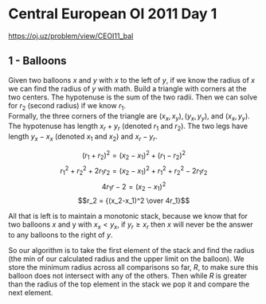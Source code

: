 # Central European OI 2011 Day 1
https://oj.uz/problem/view/CEOI11_bal

## 1 - Balloons

Given two balloons $x$ and $y$ with $x$ to the left of $y$, if we know the radius of $x$ we can find the radius of $y$ with math.
Build a triangle with corners at the two centers. The hypotenuse is the sum of the two radii. Then we can solve for $r_2$ (second radius) if we know $r_1$. <br>
Formally, the three corners of the triangle are $(x_x,x_y), (y_x,y_y),$ and $(x_x,y_y)$. <br>
The hypotenuse has length $x_r+y_r$ (denoted $r_1$ and $r_2$). 
The two legs have length $y_x-x_x$ (denoted $x_1$ and $x_2$) and $x_r-y_r$.

$$(r_1+r_2)^2 = (x_2-x_1)^2 + (r_1-r_2)^2$$
$$r_1^2 + r_2^2 + 2r_1r_2 = (x_2-x_1)^2 + r_1^2 + r_2^2 - 2r_1r_2$$
$$4r_1r-2 = (x_2-x_1)^2$$
$$r_2 = {(x_2-x_1)^2 \over 4r_1}$$

All that is left is to maintain a monotonic stack, because we know that for two balloons $x$ and y with $x_x<y_x$,
if $y_r\ge x_r$ then $x$ will never be the answer to any balloons to the right of $y$.

So our algorithm is to take the first element of the stack and find the radius (the min of our calculated radius and the upper limit on the balloon).
We store the minimum radius across all comparisons so far, $R$, to make sure this balloon does not intersect with any of the others.
Then while $R$ is greater than the radius of the top element in the stack we pop it and compare the next element.